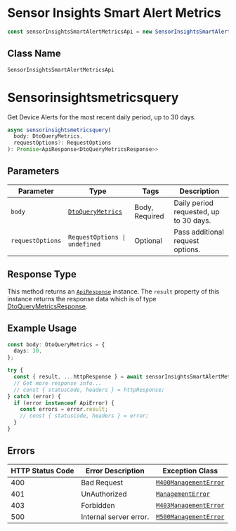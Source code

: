 # Sensor Insights Smart Alert Metrics

```ts
const sensorInsightsSmartAlertMetricsApi = new SensorInsightsSmartAlertMetricsApi(client);
```

## Class Name

`SensorInsightsSmartAlertMetricsApi`


# Sensorinsightsmetricsquery

Get Device Alerts for the most recent daily period, up to 30 days.

```ts
async sensorinsightsmetricsquery(
  body: DtoQueryMetrics,
  requestOptions?: RequestOptions
): Promise<ApiResponse<DtoQueryMetricsResponse>>
```

## Parameters

| Parameter | Type | Tags | Description |
|  --- | --- | --- | --- |
| `body` | [`DtoQueryMetrics`](../../doc/models/dto-query-metrics.md) | Body, Required | Daily period requested, up to 30 days. |
| `requestOptions` | `RequestOptions \| undefined` | Optional | Pass additional request options. |

## Response Type

This method returns an [`ApiResponse`](../../doc/api-response.md) instance. The `result` property of this instance returns the response data which is of type [DtoQueryMetricsResponse](../../doc/models/dto-query-metrics-response.md).

## Example Usage

```ts
const body: DtoQueryMetrics = {
  days: 30,
};

try {
  const { result, ...httpResponse } = await sensorInsightsSmartAlertMetricsApi.sensorinsightsmetricsquery(body);
  // Get more response info...
  // const { statusCode, headers } = httpResponse;
} catch (error) {
  if (error instanceof ApiError) {
    const errors = error.result;
    // const { statusCode, headers } = error;
  }
}
```

## Errors

| HTTP Status Code | Error Description | Exception Class |
|  --- | --- | --- |
| 400 | Bad Request | [`M400ManagementError`](../../doc/models/m400-management-error.md) |
| 401 | UnAuthorized | [`ManagementError`](../../doc/models/management-error.md) |
| 403 | Forbidden | [`M403ManagementError`](../../doc/models/m403-management-error.md) |
| 500 | Internal server error. | [`M500ManagementError`](../../doc/models/m500-management-error.md) |

